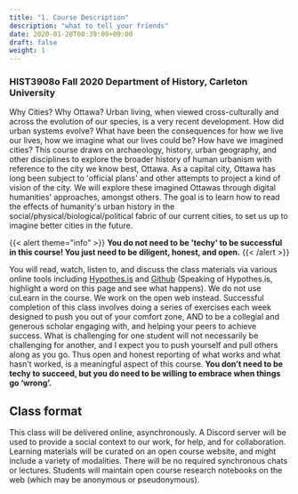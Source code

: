 ```yaml
---
title: "1. Course Description"
description: "what to tell your friends"
date: 2020-01-28T00:39:09+09:00
draft: false
weight: 1
---
```


### HIST3908o Fall 2020 Department of History, Carleton University

Why Cities? Why Ottawa? Urban living, when viewed cross-culturally and across the evolution of our species, is a very recent development. How did urban systems evolve? What have been the consequences for how we live our lives, how we imagine what our lives could be? How have we imagined cities? This course draws on archaeology, history, urban geography, and other disciplines to explore the broader history of human urbanism with reference to the city we know best, Ottawa. As a capital city, Ottawa has long been subject to 'official plans' and other attempts to project a kind of vision of the city. We will explore these imagined Ottawas through digital humanities' approaches, amongst others. The goal is to learn how to read the effects of humanity's urban history in the social/physical/biological/political fabric of our current cities, to set us up to imagine better cities in the future.

{{< alert theme="info" >}}
**You do not need to be 'techy' to be successful in this course! You just need to be diligent, honest, and open.**
{{< /alert >}}

You will read, watch, listen to, and discuss the class materials via various online tools including [Hypothes.is](http://hypothes.is) and [Github](http://github.com) (Speaking of Hypothes.is, highlight a word on this page and see what happens). We do not use cuLearn in the course. We work on the open web instead. Successful completion of this class involves doing a series of exercises each week designed to push you out of your comfort zone, AND to be a collegial and generous scholar engaging with, and helping your peers to achieve success. What is challenging for one student will not necessarily be challenging for another, and I expect you to push yourself and pull others along as you go. Thus open and honest reporting of what works and what hasn’t worked, is a meaningful aspect of this course. **You don’t need to be techy to succeed, but you do need to be willing to embrace when things go ‘wrong’.**

## Class format
This class will be delivered online, asynchronously. A Discord server will be used to provide a social context to our work, for help, and for collaboration. Learning materials will be curated on an open course website, and might include a variety of modalities. There will be no required synchronous chats or lectures. Students will maintain open course research notebooks on the web (which may be anonymous or pseudonymous).
